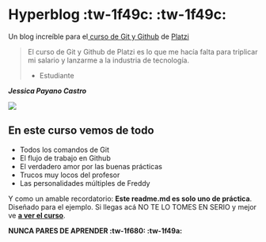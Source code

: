 # Hyperblog :tw-1f49c: :tw-1f49c:
Un blog increíble para el[ curso de Git y Github](https://platzi.com/cursos/git-github/ " curso de Git y Github") de [Platzi](https://platzi.com/ "Platzi")
> El curso de Git y Github de Platzi es lo que me hacía falta para triplicar mi salario y lanzarme a la industria de tecnología.
> - Estudiante

***Jessica Payano Castro***

![](http://i.ibb.co/DpQXvY9/pexels-markus-winkler-4584830.jpg)

## En este curso vemos de todo
* Todos los comandos de Git
* El flujo de trabajo en Github
* El verdadero amor por las buenas prácticas
* Trucos muy locos del profesor
* Las personalidades múltiples de Freddy

Y como un amable recordatorio: **Este readme.md es solo uno de práctica**.  Diseñado para el ejemplo. Si llegas acá NO TE LO TOMES EN SERIO y mejor ve [**a ver el curso**](https://platzi.com/cursos/git-github/ "a ver el curso").

**NUNCA PARES DE APRENDER :tw-1f680: :tw-1f49a:**